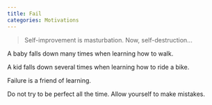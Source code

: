 ```yaml
---
title: Fail
categories: Motivations
---
```


> Self-improvement is masturbation. Now, self-destruction...

A baby falls down many times when learning how to walk.

A kid falls down several times when learning how to ride a bike.

Failure is a friend of learning.

Do not try to be perfect all the time. Allow yourself to make mistakes.

